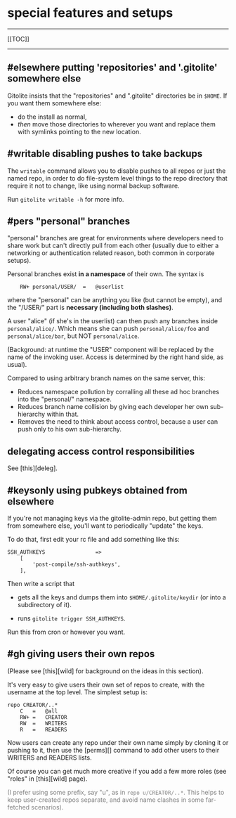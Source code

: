 # special features and setups

----

[[TOC]]

----

## #elsewhere putting 'repositories' and '.gitolite' somewhere else

Gitolite insists that the "repositories" and ".gitolite" directories be in
`$HOME`.  If you want them somewhere else:

  * do the install as normal,
  * *then* move those directories to wherever you want and replace them with
    symlinks pointing to the new location.

## #writable disabling pushes to take backups

The `writable` command allows you to disable pushes to all repos or just the
named repo, in order to do file-system level things to the repo directory that
require it not to change, like using normal backup software.

Run `gitolite writable -h` for more info.

## #pers "personal" branches

"personal" branches are great for environments where developers need to share
work but can't directly pull from each other (usually due to either a
networking or authentication related reason, both common in corporate setups).

Personal branches exist **in a namespace** of their own.  The syntax is

        RW+ personal/USER/  =   @userlist

where the "personal" can be anything you like (but cannot be empty), and the
"/USER/" part is **necessary (including both slashes)**.

A user "alice" (if she's in the userlist) can then push any branches inside
`personal/alice/`.  Which means she can push `personal/alice/foo` and
`personal/alice/bar`, but NOT `personal/alice`.

(Background: at runtime the "USER" component will be replaced by the name of
the invoking user.  Access is determined by the right hand side, as usual).

Compared to using arbitrary branch names on the same server, this:

  * Reduces namespace pollution by corralling all these ad hoc branches into
    the "personal/" namespace.
  * Reduces branch name collision by giving each developer her own
    sub-hierarchy within that.
  * Removes the need to think about access control, because a user can push
    only to his own sub-hierarchy.

## delegating access control responsibilities

See [this][deleg].

## #keysonly using pubkeys obtained from elsewhere

If you're not managing keys via the gitolite-admin repo, but getting them from
somewhere else, you'll want to periodically "update" the keys.

To do that, first edit your rc file and add something like this:

    SSH_AUTHKEYS                =>
        [
            'post-compile/ssh-authkeys',
        ],

Then write a script that

  * gets all the keys and dumps them into `$HOME/.gitolite/keydir` (or into a
    subdirectory of it).

  * runs `gitolite trigger SSH_AUTHKEYS`.

Run this from cron or however you want.

## #gh giving users their own repos

(Please see [this][wild] for background on the ideas in this section).

It's very easy to give users their own set of repos to create, with the
username at the top level.  The simplest setup is:

    repo CREATOR/..*
        C   =   @all
        RW+ =   CREATOR
        RW  =   WRITERS
        R   =   READERS

Now users can create any repo under their own name simply by cloning it or
pushing to it, then use the [perms][] command to add other users to their
WRITERS and READERS lists.

Of course you can get much more creative if you add a few more roles (see
"roles" in [this][wild] page).

<font color="gray">(I prefer using some prefix, say "u", as in `repo
u/CREATOR/..*`.  This helps to keep user-created repos separate, and avoid
name clashes in some far-fetched scenarios).</font>
